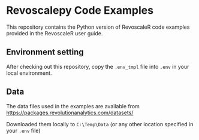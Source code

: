 # Revoscalepy Code Examples
This repository contains the Python version of RevoscaleR code examples provided in the RevoscaleR user guide.

## Environment setting

After checking out this repository, copy the `.env_tmpl` file into `.env` in your local environment.

## Data
The data files used in the examples are available from https://packages.revolutionanalytics.com/datasets/

Downloaded them locally to `C:\Temp\Data` (or any other location specified in your `.env` file)
